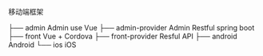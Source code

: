 移动端框架

├── admin            Admin use Vue
├── admin-provider   Admin Restful spring boot
├── front            Vue + Cordova
├── front-provider   Resful API
├── android          Android
└── ios              iOS

